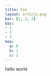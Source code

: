 ```yaml
---
title: Foo
layout: article.pug
bar: [1, 2, 3]
baz:
- 1
- 2
- 3
boo:
  a: 0
  b: 1
  c: 2
---
```


hello world
